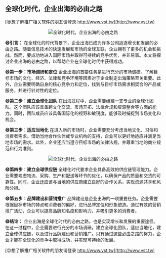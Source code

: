 ## **全球化时代，企业出海的必由之路**

[😍想了解推广相关软件的朋友请登录 http://www.vst.tw](http://www.vst.tw)

 <center><img src="https://vst.tw/MP4/tuiguang/png/8.png" alt="全球化时代，企业出海的必由之路"></center>

**😄引言：**
在全球化的时代背景下，企业出海已成为许多公司追逐增长和发展的必由之路。随着信息技术的快速发展和市场的全球互联，企业拥有了更多的机会和挑战。然而，要成功地进入国际市场并取得可持续的竞争优势，并非易事。本文将探讨企业出海的必由之路，以帮助企业在全球化时代中获得成功。

**😄第一步：市场调研和定位**
企业出海的首要任务是进行充分的市场调研。了解目标市场的文化、经济、法律和竞争环境等因素对于企业制定出海策略至关重要。此外，企业需要明确自身的核心竞争力和定位，找到与目标市场需求相契合的产品或服务，并进行针对性的定位。

**😄第二步：建立全球化团队**
在出海过程中，企业需要组建一支专业的全球化团队。这个团队应该具备跨文化交流、市场开拓、法律合规和资源整合等方面的能力。同时，团队成员应该具备国际化的视野和敏锐度，能够及时捕捉到市场变化和机会。

**😄第三步：适应当地化**
在进入新的市场时，企业需要充分考虑当地文化、习俗和消费者需求。借助当地合作伙伴或专业机构的支持，企业可以更好地适应并满足当地市场的需求。此外，企业还应当遵守目标市场的法律法规，并尊重当地的商业规范和行为准则。

 <center><img src="https://vst.tw/MP4/tuiguang/png/3.png" alt="全球化时代，企业出海的必由之路"></center>

**😄第四步：建立全球供应链**
全球化时代要求企业具备高效的供应链管理能力。企业需要考虑物流、采购、生产和配送等环节的优化，以确保产品的质量和交货的可靠性。同时，企业还应该与当地的供应商建立良好的合作关系，实现资源共享和风险分担。

**😄第五步：品牌建设和营销推广**
品牌建设是企业出海的一项重要任务。企业需要根据目标市场的特点和消费者的偏好，进行品牌定位和形象塑造。通过有效的营销推广活动，企业可以提高品牌知名度和影响力，并吸引更多的消费者。

**😄结论：**
企业出海是全球化时代的必由之路，也是实现增长和发展的重要途径。在这一过程中，企业需要进行充分的市场调研，建立全球化团队，适应当地化，建立全球供应链，以及进行品牌建设和营销推广。只有通过这些必由之路的努力，企业才能在全球化的竞争中取得成功，并实现可持续的发展。

[😍想了解推广相关软件的朋友请登录 http://www.vst.tw](http://www.vst.tw)



